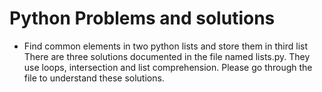 # Python Problems and solutions

* Find common elements in two python lists and store them in third list
  There are three solutions documented in the file named lists.py. They use loops, intersection and list comprehension. Please go through the file to understand these solutions.
